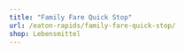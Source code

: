 ```yaml
---
title: "Family Fare Quick Stop"
url: /eaton-rapids/family-fare-quick-stop/
shop: Lebensmittel
---
```


